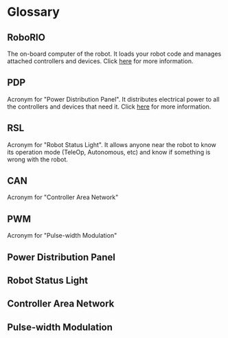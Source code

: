 # Glossary

## RoboRIO

The on-board computer of the robot. It loads your robot code and manages attached controllers and devices. Click [here](Book/Chapters/1.1.md) for more information.

## PDP

Acronym for "Power Distribution Panel". It distributes electrical power to all the controllers and devices that need it. Click [here](Book/Chapters/1.2.md) for more information.

## RSL

Acronym for "Robot Status Light". It allows anyone near the robot to know its operation mode (TeleOp, Autonomous, etc) and know if something is wrong with the robot.

## CAN

Acronym for "Controller Area Network"

## PWM

Acronym for "Pulse-width Modulation"

## Power Distribution Panel

## Robot Status Light

## Controller Area Network

## Pulse-width Modulation
